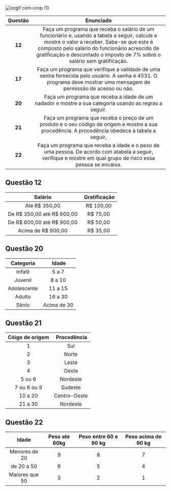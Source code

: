 ![ezgif com-crop (1)](https://user-images.githubusercontent.com/125037138/224166045-f6ca9177-da70-4b27-88c9-ba862a437f6d.jpg)

Questão| Enunciado  
:---------:|:------:
**12** | Faça um programa que receba o salário de um funcionário e, usando a tabela a seguir, calcule e mostre o valor a receber. Sabe-se que este é composto pelo salário do funcionário acrescido de gratificação e descontado o imposto de 7% sobre o salário sem gratificação.
**17** | Faça um programa que verifique a validade de uma senha fornecida pelo usuário. A senha é 4531. O programa deve mostrar uma mensagem de permissão de acesso ou não.
**20** | Faça um programa que receba a idade de um nadador e mostre a sua categoria usando as regras a seguir.
**21** | Faça um programa que receba o preço de um produto e o seu código de origem e mostre a sua procedência. A procedência obedece à tabela a seguir,
**22** | Faça um programa que receba a idade e o peso de uma pessoa. De acordo com atabela a seguir, verifique e mostre em qual grupo de risco essa pessoa se encaixa.

## Questão 12
Salário | Gratificação
:---------:|:------:
Até R$ 350,00 | R$ 100,00
De R$ 350,00 até R$ 600,00 | R$ 75,00
De R$ 600,00 até R$ 900,00 | R$ 50,00
Acima de R$ 900,00 | R$ 35,00

## Questão 20
Categoria | Idade
:---------:|:------:
Infatil | 5 a 7
Juvenil | 8 a 10
Adolescente | 11 a 15
Adulto | 16 a 30
Sênio | Acima de 30

## Questão 21
Cóigo de origem | Procedência 
:---------:|:------:
1 | Sul
2 | Norte
3 | Leste
4 | Oeste
5 ou 6 | Nordeste 
7 ou 8 ou 9 | Sudeste 
10 a 20 | Centro-Oeste
21 a 30 | Nordeste 

## Questão 22
Idade | Peso ate 60kg | Peso entre 60 e 90 kg | Peso acima de 90 kg
:---------:|:------:|:--------:|:------:
Menores de 20 | 9 | 8 | 7
de 20 a 50 | 6 | 5 | 4
Maiores que 50 | 3 | 2 | 1

